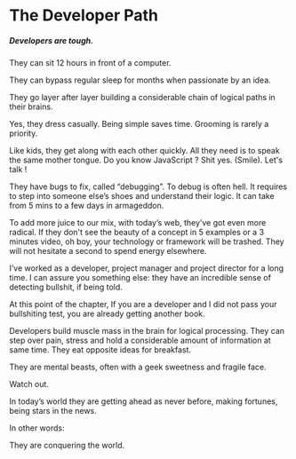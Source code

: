 # The Developer Path

##### Developers are tough.

They can sit 12 hours in front of a computer. 

They can bypass regular sleep for months when passionate by an idea. 

They go layer after layer building a considerable chain of logical paths in their brains. 

Yes, they dress casually. Being simple saves time. Grooming is rarely a priority. 

Like kids, they get along with each other quickly. All they need is to speak the same mother tongue. Do you know JavaScript ? 
Shit yes. 
(Smile). 
Let's talk !  

They have bugs to fix, called “debugging”. To debug is often hell. It requires to step into someone else’s shoes and understand their logic. It can take from 5 mins to a few days in armageddon. 

To add more juice to our mix, with today’s web,  they’ve got even more radical. If they don't see the beauty of a concept in 5 examples or a 3 minutes video, oh boy, your technology or framework will be trashed. They will not hesitate a second to spend energy elsewhere. 

I’ve worked as a developer, project manager and project director for a long time. I can assure you something else: they have an incredible sense of detecting bullshit, if being told. 

At this point of the chapter, If you are a developer and I did not pass your bullshiting test, you are already getting another book.  

Developers build muscle mass in the brain for logical processing. They can step over pain, stress and hold a considerable amount of information at same time. They eat opposite ideas for breakfast.  

They are mental beasts, often with a geek sweetness and fragile face. 

Watch out. 

In today’s world they are getting ahead as never before, making fortunes, being stars in the news. 

In other words: 

They are conquering the world. 











